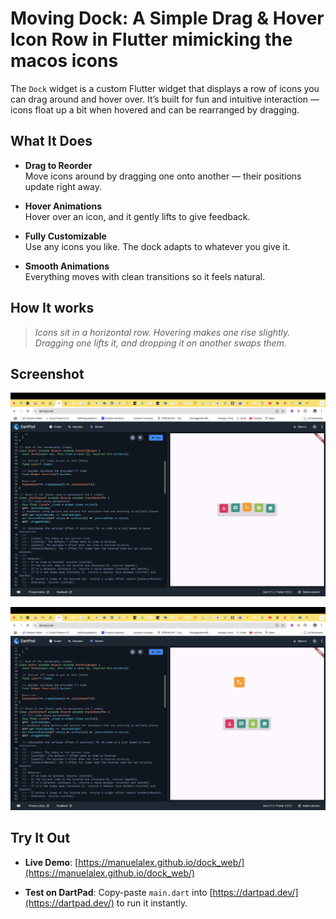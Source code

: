 # Moving Dock: A Simple Drag & Hover Icon Row in Flutter mimicking the macos icons

The `Dock` widget is a custom Flutter widget that displays a row of icons you can drag around and hover over. It’s built for fun and intuitive interaction — icons float up a bit when hovered and can be rearranged by dragging.

## What It Does

- **Drag to Reorder**  
  Move icons around by dragging one onto another — their positions update right away.
  
- **Hover Animations**  
  Hover over an icon, and it gently lifts to give feedback.

- **Fully Customizable**  
  Use any icons you like. The dock adapts to whatever you give it.

- **Smooth Animations**  
  Everything moves with clean transitions so it feels natural.

## How It works

> _Icons sit in a horizontal row. Hovering makes one rise slightly. Dragging one lifts it, and dropping it on another swaps them._

## Screenshot

![Dock Screenshot on hover](assets/dock_hover_pic.png)

![Dock Screenshot on drag](assets/dock_drag_pic.png)


## Try It Out

- **Live Demo**: [https://manuelalex.github.io/dock_web/](https://manuelalex.github.io/dock_web/)

- **Test on DartPad**: Copy-paste `main.dart` into [https://dartpad.dev/](https://dartpad.dev/) to run it instantly.



